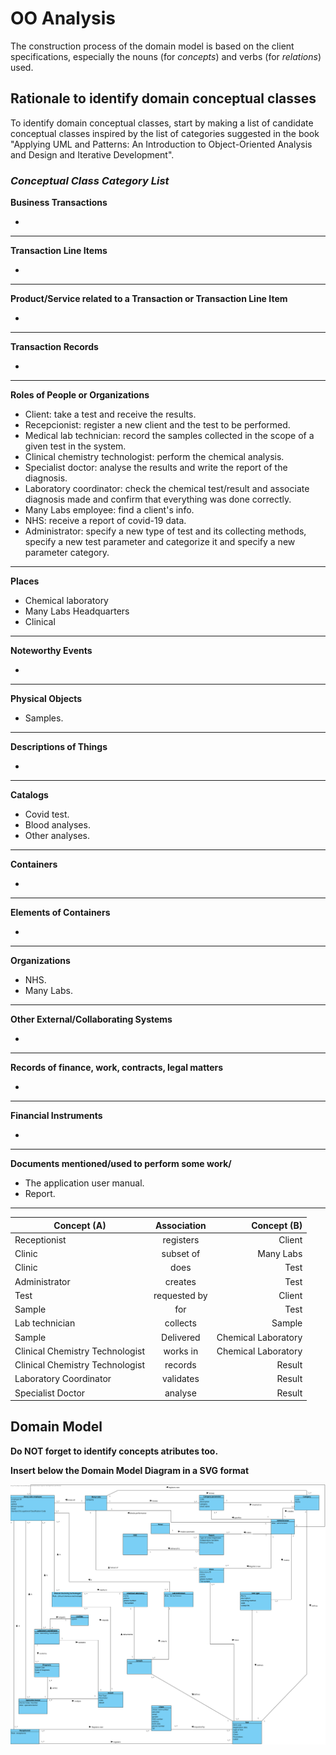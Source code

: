 # OO Analysis #

The construction process of the domain model is based on the client specifications, especially the nouns (for _concepts_) and verbs (for _relations_) used. 

## Rationale to identify domain conceptual classes ##
To identify domain conceptual classes, start by making a list of candidate conceptual classes inspired by the list of categories suggested in the book "Applying UML and Patterns: An Introduction to Object-Oriented Analysis and Design and Iterative Development". 


### _Conceptual Class Category List_ ###

**Business Transactions**

*

---

**Transaction Line Items**

*

---

**Product/Service related to a Transaction or Transaction Line Item**

*  

---


**Transaction Records**

*  

---  


**Roles of People or Organizations**

* Client: take a test and receive the results.
* Recepcionist: register a new client and the test to be performed.
* Medical lab technician: record the samples collected in the scope of a given test in the system.
* Clinical chemistry technologist: perform the chemical analysis.
* Specialist doctor: analyse the results and write the report of the diagnosis.
* Laboratory coordinator: check the chemical test/result and associate diagnosis made and confirm that everything was done correctly.
* Many Labs employee: find a client's info.
* NHS: receive a report of covid-19 data.
* Administrator: specify a new type of test and its collecting methods, specify a new test parameter and categorize it and specify a new parameter category.

---


**Places**

* Chemical laboratory
* Many Labs Headquarters
* Clinical 

---

**Noteworthy Events**

* 

---


**Physical Objects**

* Samples.

---


**Descriptions of Things**

*  


---


**Catalogs**

* Covid test.
* Blood analyses.
* Other analyses.

---


**Containers**

*  

---


**Elements of Containers**

*  

---


**Organizations**

* NHS. 
* Many Labs.

---

**Other External/Collaborating Systems**

*  


---


**Records of finance, work, contracts, legal matters**

* 

---


**Financial Instruments**

*  

---


**Documents mentioned/used to perform some work/**

* The application user manual.
* Report.
---



| Concept (A) 		|  Association   	|  Concept (B) |
|----------	   		|:-------------:		|------:       |
| Receptionist 	| registers   		 	| Client  |
| Clinic  	| subset of    		 	| Many Labs  |
| Clinic	|    does 		 	| Test  |
| Administrator  	| creates    		 	| Test  |
| Test  	| requested by    		 	| Client  |
| Sample  	| for    		 	|Test  |
| Lab technician  	| collects   		 	| Sample  |
| Sample  	| Delivered   		 	| Chemical Laboratory  |
| Clinical Chemistry Technologist  	| works in    		 	| Chemical Laboratory  |
| Clinical Chemistry Technologist  	| records    		 	| Result  |
| Laboratory Coordinator  	| validates    		 	| Result  |
| Specialist Doctor  	| analyse    		 	| Result  |




## Domain Model

**Do NOT forget to identify concepts atributes too.**

**Insert below the Domain Model Diagram in a SVG format**

![DM.svg](DM.svg)
